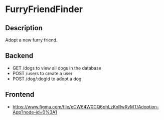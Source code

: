 # FurryFriendFinder

## Description
Adopt a new furry friend.

## Backend
- GET /dogs to view all dogs in the database
- POST /users to create a user
- POST /dog/:dogId to adopt a dog

## Frontend
- https://www.figma.com/file/eCW64W0CQ6phLzKxRwRyMT/Adoption-App?node-id=0%3A1
